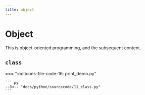```yaml
---
title: object
---
```


# Object

This is object-oriented programming, and the subsequent content.

## `class`

=== ":octicons-file-code-16: print\_demo.py"

    ``` py
    --8<-- "docs/python/sourcecode/11_class.py"
    ```


